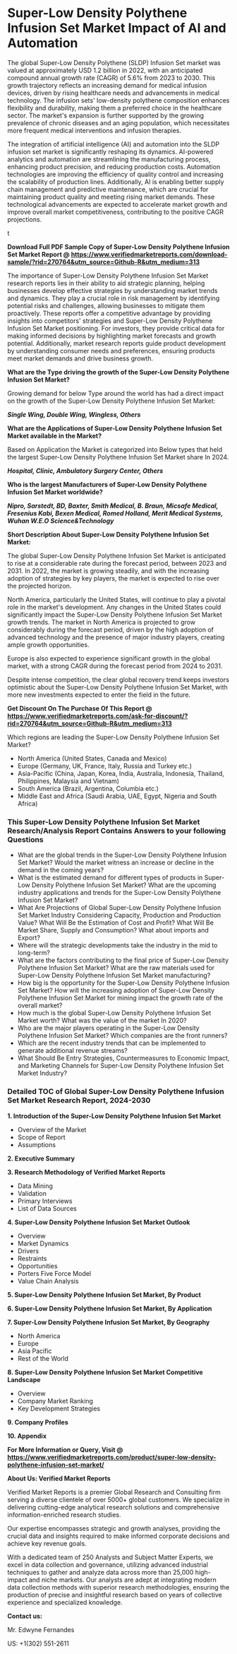 <meta name="title" content="Global Super-Low Density Polythene Infusion Set Market Impact of AI and Automation"><meta name="description" content="The global Super-Low Density Polythene (SLDP) Infusion Set market was valued at approximately USD 1.2 billion in 2022, with an anticipated compound annual growth rate "><meta name="title" content="Super-Low Density Polythene Infusion Set Market Size, Share, Scope, Trends, Growth, Opportunities, Analysis, Forecast"><h1>Super-Low Density Polythene Infusion Set Market Impact of AI and Automation</h1><p>The global Super-Low Density Polythene (SLDP) Infusion Set market was valued at approximately USD 1.2 billion in 2022, with an anticipated compound annual growth rate (CAGR) of 5.6% from 2023 to 2030. This growth trajectory reflects an increasing demand for medical infusion devices, driven by rising healthcare needs and advancements in medical technology. The infusion sets' low-density polythene composition enhances flexibility and durability, making them a preferred choice in the healthcare sector. The market's expansion is further supported by the growing prevalence of chronic diseases and an aging population, which necessitates more frequent medical interventions and infusion therapies.</p><p>The integration of artificial intelligence (AI) and automation into the SLDP infusion set market is significantly reshaping its dynamics. AI-powered analytics and automation are streamlining the manufacturing process, enhancing product precision, and reducing production costs. Automation technologies are improving the efficiency of quality control and increasing the scalability of production lines. Additionally, AI is enabling better supply chain management and predictive maintenance, which are crucial for maintaining product quality and meeting rising market demands. These technological advancements are expected to accelerate market growth and improve overall market competitiveness, contributing to the positive CAGR projections.</p>t</p><p id="" class=""><strong>Download Full PDF Sample Copy of Super-Low Density Polythene Infusion Set Market Report @ <a href="https://www.verifiedmarketreports.com/download-sample/?rid=270764&utm_source=Github-R&utm_medium=313" target="_blank">https://www.verifiedmarketreports.com/download-sample/?rid=270764&utm_source=Github-R&utm_medium=313</a></strong></p><p>The importance of&nbsp;Super-Low Density Polythene Infusion Set Market research reports lies in their ability to aid strategic planning, helping businesses develop effective strategies by understanding market trends and dynamics. They play a crucial role in risk management by identifying potential risks and challenges, allowing businesses to mitigate them proactively. These reports offer a competitive advantage by providing insights into competitors' strategies and Super-Low Density Polythene Infusion Set Market positioning. For investors, they provide critical data for making informed decisions by highlighting market forecasts and growth potential. Additionally, market research reports guide product development by understanding consumer needs and preferences, ensuring products meet market demands and drive business growth.</p><p><strong>What are the&nbsp;Type driving the growth of the Super-Low Density Polythene Infusion Set Market?</strong></p><p id="" class="">Growing demand for below Type around the world has had a direct impact on the growth of the Super-Low Density Polythene Infusion Set Market:</p><em><strong>Single Wing, Double Wing, Wingless, Others</strong></em></p><strong>What are the&nbsp;Applications&nbsp;of Super-Low Density Polythene Infusion Set Market available in the Market?</strong></p><p id="" class="">Based on Application the Market is categorized into Below types that held the largest Super-Low Density Polythene Infusion Set Market share In 2024.</p><em><strong>Hospital, Clinic, Ambulatory Surgery Center, Others</strong></em></p><strong>Who is the largest Manufacturers of Super-Low Density Polythene Infusion Set Market worldwide?</strong></p><p><em><strong>Nipro, Sarstedt, BD, Baxter, Smith Medical, B. Braun, Micsafe Medical, Fresenius Kabi, Bexen Medical, Romed Holland, Merit Medical Systems, Wuhan W.E.O Science&Technology</strong></em></p><p id="" class=""><strong>Short Description About Super-Low Density Polythene Infusion Set Market:</strong></p><p>The global Super-Low Density Polythene Infusion Set Market is anticipated to rise at a considerable rate during the forecast period, between 2023 and 2031. In 2022, the market is growing steadily, and with the increasing adoption of strategies by key players, the market is expected to rise over the projected horizon.</p><p>North America, particularly the United States, will continue to play a pivotal role in the market's development. Any changes in the United States could significantly impact the Super-Low Density Polythene Infusion Set Market growth trends. The market in North America is projected to grow considerably during the forecast period, driven by the high adoption of advanced technology and the presence of major industry players, creating ample growth opportunities.</p><p>Europe is also expected to experience significant growth in the global market, with a strong CAGR during the forecast period from 2024 to 2031.</p><p>Despite intense competition, the clear global recovery trend keeps investors optimistic about the Super-Low Density Polythene Infusion Set Market, with more new investments expected to enter the field in the future.</p><p id="" class=""><strong>Get Discount On The Purchase Of This Report @ <a href="https://www.verifiedmarketreports.com/ask-for-discount/?rid=270764&utm_source=Github-R&utm_medium=313" target="_blank">https://www.verifiedmarketreports.com/ask-for-discount/?rid=270764&utm_source=Github-R&utm_medium=313</a></strong></p>Which regions are leading the Super-Low Density Polythene Infusion Set Market?</p><ul><li>North America (United States, Canada and Mexico)</li><li>Europe (Germany, UK, France, Italy, Russia and Turkey etc.)</li><li>Asia-Pacific (China, Japan, Korea, India, Australia, Indonesia, Thailand, Philippines, Malaysia and Vietnam)</li><li>South America (Brazil, Argentina, Columbia etc.)</li><li>Middle East and Africa (Saudi Arabia, UAE, Egypt, Nigeria and South Africa)</li></ul><h3 id="" class="">This Super-Low Density Polythene Infusion Set Market Research/Analysis Report Contains Answers to your following Questions</h3><ul><li>What are the global trends in the Super-Low Density Polythene Infusion Set Market? Would the market witness an increase or decline in the demand in the coming years?</li><li>What is the estimated demand for different types of products in Super-Low Density Polythene Infusion Set Market? What are the upcoming industry applications and trends for the Super-Low Density Polythene Infusion Set Market?</li><li>What Are Projections of Global Super-Low Density Polythene Infusion Set Market Industry Considering Capacity, Production and Production Value? What Will Be the Estimation of Cost and Profit? What Will Be Market Share, Supply and Consumption? What about imports and Export?</li><li>Where will the strategic developments take the industry in the mid to long-term?</li><li>What are the factors contributing to the final price of Super-Low Density Polythene Infusion Set Market? What are the raw materials used for Super-Low Density Polythene Infusion Set Market manufacturing?</li><li>How big is the opportunity for the Super-Low Density Polythene Infusion Set Market? How will the increasing adoption of Super-Low Density Polythene Infusion Set Market for mining impact the growth rate of the overall market?</li><li>How much is the global Super-Low Density Polythene Infusion Set Market worth? What was the value of the market In 2020?</li><li>Who are the major players operating in the Super-Low Density Polythene Infusion Set Market? Which companies are the front runners?</li><li>Which are the recent industry trends that can be implemented to generate additional revenue streams?</li><li>What Should Be Entry Strategies, Countermeasures to Economic Impact, and Marketing Channels for Super-Low Density Polythene Infusion Set Market Industry?</li></ul><h3 id="" class="">Detailed TOC of Global Super-Low Density Polythene Infusion Set Market Research Report, 2024-2030</h3><p id="" class=""><strong>1. Introduction of the Super-Low Density Polythene Infusion Set Market</strong></p><ul><li>Overview of the Market</li><li>Scope of Report</li><li>Assumptions</li></ul><p id="" class=""><strong>2. Executive Summary</strong></p><p id="" class=""><strong>3. Research Methodology of Verified Market Reports</strong></p><ul><li>Data Mining</li><li>Validation</li><li>Primary Interviews</li><li>List of Data Sources</li></ul><p id="" class=""><strong>4. Super-Low Density Polythene Infusion Set Market Outlook</strong></p><ul><li>Overview</li><li>Market Dynamics</li><li>Drivers</li><li>Restraints</li><li>Opportunities</li><li>Porters Five Force Model</li><li>Value Chain Analysis</li></ul><p id="" class=""><strong>5. Super-Low Density Polythene Infusion Set Market, By Product</strong></p><p id="" class=""><strong>6. Super-Low Density Polythene Infusion Set Market, By Application</strong></p><p id="" class=""><strong>7. Super-Low Density Polythene Infusion Set Market, By Geography</strong></p><ul><li>North America</li><li>Europe</li><li>Asia Pacific</li><li>Rest of the World</li></ul><p id="" class=""><strong>8. Super-Low Density Polythene Infusion Set Market Competitive Landscape</strong></p><ul><li>Overview</li><li>Company Market Ranking</li><li>Key Development Strategies</li></ul><p id="" class=""><strong>9. Company Profiles</strong></p><p id="" class=""><strong>10. Appendix</strong></p><p id="" class=""><strong>For More Information or Query, Visit @ <a href="https://www.verifiedmarketreports.com/product/super-low-density-polythene-infusion-set-market/" target="_blank">https://www.verifiedmarketreports.com/product/super-low-density-polythene-infusion-set-market/</a></strong></p><p id="" class=""><strong>About Us: Verified Market Reports</strong></p><p id="" class="">Verified Market Reports is a premier Global Research and Consulting firm serving a diverse clientele of over 5000+ global customers. We specialize in delivering cutting-edge analytical research solutions and comprehensive information-enriched research studies.</p><p id="" class="">Our expertise encompasses strategic and growth analyses, providing the crucial data and insights required to make informed corporate decisions and achieve key revenue goals.</p><p id="" class="">With a dedicated team of 250 Analysts and Subject Matter Experts, we excel in data collection and governance, utilizing advanced industrial techniques to gather and analyze data across more than 25,000 high-impact and niche markets. Our analysts are adept at integrating modern data collection methods with superior research methodologies, ensuring the production of precise and insightful research based on years of collective experience and specialized knowledge.</p><p id="" class=""><strong>Contact us:</strong></p><p id="" class="">Mr. Edwyne Fernandes</p><p id="" class="">US: +1(302) 551-2611</p>